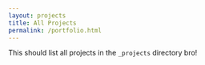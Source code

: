 ```yaml
---
layout: projects
title: All Projects
permalink: /portfolio.html
---
```


This should list all projects in the `_projects` directory bro!